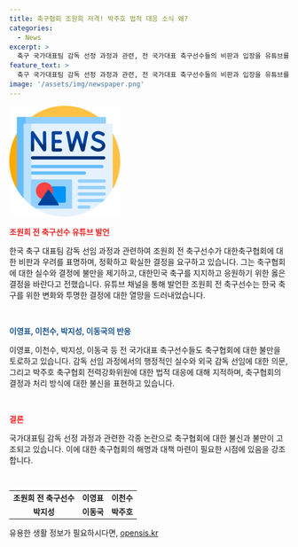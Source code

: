 ```yaml
---
title: 축구협회 조원희 저격! 박주호 법적 대응 소식 왜?
categories:
  - News
excerpt: >
  축구 국가대표팀 감독 선정 과정과 관련, 전 국가대표 축구선수들의 비판과 입장을 유튜브를 통해 전한 조원희 전 축구선수. 축구협회를 향해 혼란과 안타까움을 표현하며, 적절한 결정과 정확한 답변을 요구했다. 전 선수들 역시 감독 선임 과정에 대한 의문과 비판을 제기했고, 축구협회의 법적 대응에 대한 우려를 표명했다. 해당 이슈에 대한 각 선수들의 입장과 축구협회의 대응이 논란을 빚고 있다.
feature_text: >
  축구 국가대표팀 감독 선정 과정과 관련, 전 국가대표 축구선수들의 비판과 입장을 유튜브를 통해 전한 조원희 전 축구선수. 축구협회를 향해 혼란과 안타까움을 표현하며, 적절한 결정과 정확한 답변을 요구했다. 전 선수들 역시 감독 선임 과정에 대한 의문과 비판을 제기했고, 축구협회의 법적 대응에 대한 우려를 표명했다. 해당 이슈에 대한 각 선수들의 입장과 축구협회의 대응이 논란을 빚고 있다.
image: '/assets/img/newspaper.png'
---
```


<p><img src="/assets/img/newspaper.png" alt="kimp 속보" /></p>

<p><b><span style="color: #ee2323;">조원희 전 축구선수 유튜브 발언</span></b></p>

<p>한국 축구 대표팀 감독 선임 과정과 관련하여 조원희 전 축구선수가 대한축구협회에 대한 비판과 우려를 표명하며, 정확하고 확실한 결정을 요구하고 있습니다. 그는 축구협회에 대한 실수와 결정에 불만을 제기하고, 대한민국 축구를 지지하고 응원하기 위한 옳은 결정을 바란다고 전했습니다. 유튜브 채널을 통해 발언한 조원희 전 축구선수는 한국 축구를 위한 변화와 투명한 결정에 대한 열망을 드러내었습니다.</p>

<p data-ke-size="size16">&nbsp;</p>

<p><b><span style="color: #1a5490;">이영표, 이천수, 박지성, 이동국의 반응</span></b></p>

<p>이영표, 이천수, 박지성, 이동국 등 전 국가대표 축구선수들도 축구협회에 대한 불만을 토로하고 있습니다. 감독 선임 과정에서의 행정적인 실수와 외국 감독 선임에 대한 의문, 그리고 박주호 축구협회 전력강화위원에 대한 법적 대응에 대해 지적하며, 축구협회의 결정과 처리 방식에 대한 불신을 표현하고 있습니다.</p>

<p data-ke-size="size16">&nbsp;</p>

<p><b><span style="color: #ee2323;">결론</span></b></p>

<p>국가대표팀 감독 선정 과정과 관련한 각종 논란으로 축구협회에 대한 불신과 불만이 고조되고 있습니다. 이에 대한 축구협회의 해명과 대책 마련이 필요한 시점에 있음을 강조합니다.</p>

<p data-ke-size="size16">&nbsp;</p>

<table>
  <tbody>
    <tr>
      <td style="text-align: center; height: 17px;"><b>조원희 전 축구선수</b></td>
      <td style="text-align: center; height: 17px;"><b>이영표</b></td>
      <td style="text-align: center; height: 17px;"><b>이천수</b></td>
    </tr>
    <tr>
      <td style="text-align: center; height: 17px;"><b>박지성</b></td>
      <td style="text-align: center; height: 17px;"><b>이동국</b></td>
      <td style="text-align: center; height: 17px;"><b>박주호</b></td>
    </tr>
  </tbody>
</table>
유용한 생활 정보가 필요하시다면, <a href="https://opensis.kr" rel="dofollow">opensis.kr</a>


